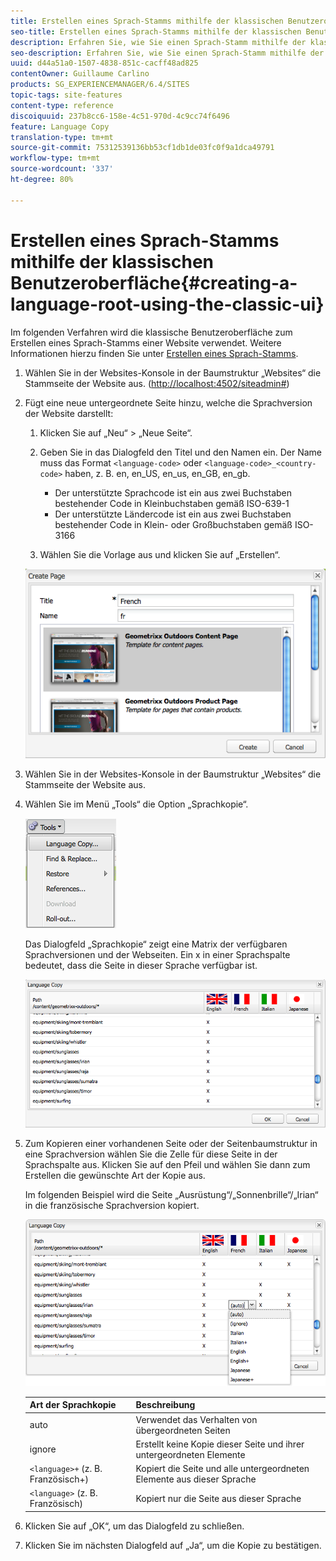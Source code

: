 ```yaml
---
title: Erstellen eines Sprach-Stamms mithilfe der klassischen Benutzeroberfläche
seo-title: Erstellen eines Sprach-Stamms mithilfe der klassischen Benutzeroberfläche
description: Erfahren Sie, wie Sie einen Sprach-Stamm mithilfe der klassischen Benutzeroberfläche erstellen.
seo-description: Erfahren Sie, wie Sie einen Sprach-Stamm mithilfe der klassischen Benutzeroberfläche erstellen.
uuid: d44a51a0-1507-4838-851c-cacff48ad825
contentOwner: Guillaume Carlino
products: SG_EXPERIENCEMANAGER/6.4/SITES
topic-tags: site-features
content-type: reference
discoiquuid: 237b8cc6-158e-4c51-970d-4c9cc74f6496
feature: Language Copy
translation-type: tm+mt
source-git-commit: 75312539136bb53cf1db1de03fc0f9a1dca49791
workflow-type: tm+mt
source-wordcount: '337'
ht-degree: 80%

---
```



# Erstellen eines Sprach-Stamms mithilfe der klassischen Benutzeroberfläche{#creating-a-language-root-using-the-classic-ui}

Im folgenden Verfahren wird die klassische Benutzeroberfläche zum Erstellen eines Sprach-Stamms einer Website verwendet. Weitere Informationen hierzu finden Sie unter [Erstellen eines Sprach-Stamms](/help/sites-administering/tc-prep.md#creating-a-language-root).

1. Wählen Sie in der Websites-Konsole in der Baumstruktur „Websites“ die Stammseite der Website aus. ([http://localhost:4502/siteadmin#](http://localhost:4502/siteadmin#))
1. Fügt eine neue untergeordnete Seite hinzu, welche die Sprachversion der Website darstellt:

   1. Klicken Sie auf „Neu“ > „Neue Seite“.
   1. Geben Sie in das Dialogfeld den Titel und den Namen ein. Der Name muss das Format `<language-code>` oder `<language-code>_<country-code>` haben, z. B. en, en_US, en_us, en_GB, en_gb.

      * Der unterstützte Sprachcode ist ein aus zwei Buchstaben bestehender Code in Kleinbuchstaben gemäß ISO-639-1
      * Der unterstützte Ländercode ist ein aus zwei Buchstaben bestehender Code in Klein- oder Großbuchstaben gemäß ISO-3166
   1. Wählen Sie die Vorlage aus und klicken Sie auf „Erstellen“.

   ![newpagefr](assets/newpagefr.png)

1. Wählen Sie in der Websites-Konsole in der Baumstruktur „Websites“ die Stammseite der Website aus.
1. Wählen Sie im Menü „Tools“ die Option „Sprachkopie“.

   ![toolslanguageCopy](assets/toolslanguagecopy.png)

   Das Dialogfeld „Sprachkopie“ zeigt eine Matrix der verfügbaren Sprachversionen und der Webseiten. Ein x in einer Sprachspalte bedeutet, dass die Seite in dieser Sprache verfügbar ist.

   ![languagecopydialog](assets/languagecopydialog.png)

1. Zum Kopieren einer vorhandenen Seite oder der Seitenbaumstruktur in eine Sprachversion wählen Sie die Zelle für diese Seite in der Sprachspalte aus. Klicken Sie auf den Pfeil und wählen Sie dann zum Erstellen die gewünschte Art der Kopie aus.

   Im folgenden Beispiel wird die Seite „Ausrüstung“/„Sonnenbrille“/„Irian“ in die französische Sprachversion kopiert.

   ![languagesCopydilogdropdown](assets/languagecopydilogdropdown.png)

   | Art der Sprachkopie | Beschreibung |
   |---|---|
   | auto | Verwendet das Verhalten von übergeordneten Seiten |
   | ignore | Erstellt keine Kopie dieser Seite und ihrer untergeordneten Elemente |
   | `<language>+` (z. B. Französisch+) | Kopiert die Seite und alle untergeordneten Elemente aus dieser Sprache |
   | `<language>` (z. B. Französisch) | Kopiert nur die Seite aus dieser Sprache |

1. Klicken Sie auf „OK“, um das Dialogfeld zu schließen.
1. Klicken Sie im nächsten Dialogfeld auf „Ja“, um die Kopie zu bestätigen.

